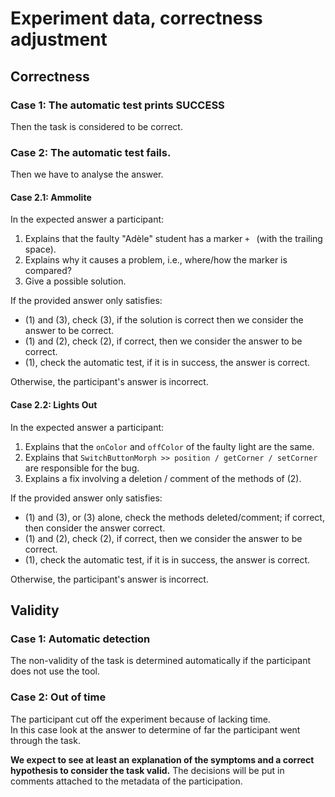 # Experiment data, correctness adjustment

## Correctness

### Case 1: The automatic test prints SUCCESS

Then the task is considered to be correct.  

### Case 2: The automatic test fails.
Then we have to analyse the answer.

#### Case 2.1: Ammolite

In the expected answer a participant:
1. Explains that the faulty "Adèle" student has a marker `+ ` (with the trailing space).
2. Explains why it causes a problem, i.e., where/how the marker is compared?
3. Give a possible solution.

If the provided answer only satisfies:
- (1) and (3), check (3), if the solution is correct then we consider the answer to be correct.
- (1) and (2), check (2), if correct, then we consider the answer to be correct.
- (1), check the automatic test, if it is in success, the answer is correct.

Otherwise, the participant's answer is incorrect.

#### Case 2.2: Lights Out

In the expected answer a participant:
1. Explains that the `onColor` and `offColor` of the faulty light are the same.
2. Explains that `SwitchButtonMorph >> position / getCorner / setCorner` are responsible for the bug.
3. Explains a fix involving a deletion / comment of the methods of (2).

If the provided answer only satisfies:
- (1) and (3), or (3) alone, check the methods deleted/comment; if correct, then consider the answer correct.
- (1) and (2), check (2), if correct, then we consider the answer to be correct.
- (1), check the automatic test, if it is in success, the answer is correct.

Otherwise, the participant's answer is incorrect.

## Validity

### Case 1: Automatic detection

The non-validity of the task is determined automatically if the participant does not use the tool.

### Case 2: Out of time

The participant cut off the experiment because of lacking time.  
In this case look at the answer to determine of far the participant went through the task.

**We expect to see at least an explanation of the symptoms and a correct hypothesis to consider the task valid.**
The decisions will be put in comments attached to the metadata of the participation.
